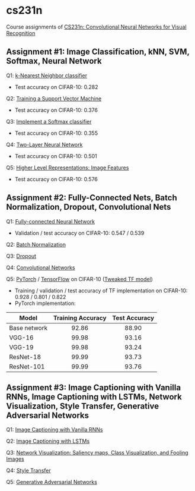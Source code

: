 # cs231n

Course assignments of [CS231n: Convolutional Neural Networks for Visual Recognition](http://cs231n.github.io/)

## Assignment #1: Image Classification, kNN, SVM, Softmax, Neural Network
Q1: [k-Nearest Neighbor classifier](assignments/assignment1/knn.ipynb)
- Test accuracy on CIFAR-10: 0.282

Q2: [Training a Support Vector Machine](assignments/assignment1/svm.ipynb)
- Test accuracy on CIFAR-10: 0.376

Q3: [Implement a Softmax classifier](assignments/assignment1/softmax.ipynb)
- Test accuracy on CIFAR-10: 0.355

Q4: [Two-Layer Neural Network](assignments/assignment1/two_layer_net.ipynb)
- Test accuracy on CIFAR-10: 0.501

Q5: [Higher Level Representations: Image Features](assignments/assignment1/features.ipynb)
- Test accuracy on CIFAR-10: 0.576

## Assignment #2: Fully-Connected Nets, Batch Normalization, Dropout, Convolutional Nets
Q1: [Fully-connected Neural Network](assignments/assignment2/FullyConnectedNets.ipynb)
- Validation / test accuracy on CIFAR-10: 0.547 / 0.539

Q2: [Batch Normalization](assignments/assignment2/BatchNormalization.ipynb)

Q3: [Dropout](assignments/assignment2/Dropout.ipynb)

Q4: [Convolutional Networks](assignments/assignment2/ConvolutionalNetworks.ipynb)

Q5: [PyTorch](assignments/assignment2/PyTorch.ipynb) / [TensorFlow](assignments/assignment2/TensorFlow.ipynb) on CIFAR-10 ([Tweaked TF model](assignments/assignment2/TensorFlow_my_model.ipynb))
- Training / validation / test accuracy of TF implementation on CIFAR-10: 0.928 / 0.801 / 0.822
- PyTorch implementation:

| Model       | Training Accuracy | Test Accuracy |
| ----------- |:-----------------:| :------------:|
| Base network | 92.86 | 88.90 |
| VGG-16  | 99.98  | 93.16 |
| VGG-19  | 99.98  | 93.24 |
| ResNet-18  | 99.99  | 93.73 |
| ResNet-101  | 99.99 | 93.76 |

## Assignment #3: Image Captioning with Vanilla RNNs, Image Captioning with LSTMs, Network Visualization, Style Transfer, Generative Adversarial Networks
Q1: [Image Captioning with Vanilla RNNs](assignments/assignment3/RNN_Captioning.ipynb)

Q2: [Image Captioning with LSTMs](assignments/assignment3/LSTM_Captioning.ipynb)

Q3: [Network Visualization: Saliency maps, Class Visualization, and Fooling Images](assignments/assignment3/NetworkVisualization-TensorFlow.ipynb)

Q4: [Style Transfer](assignments/assignment3/StyleTransfer-TensorFlow.ipynb)

Q5: [Generative Adversarial Networks](assignments/assignment3/GANs-TensorFlow.ipynb)
